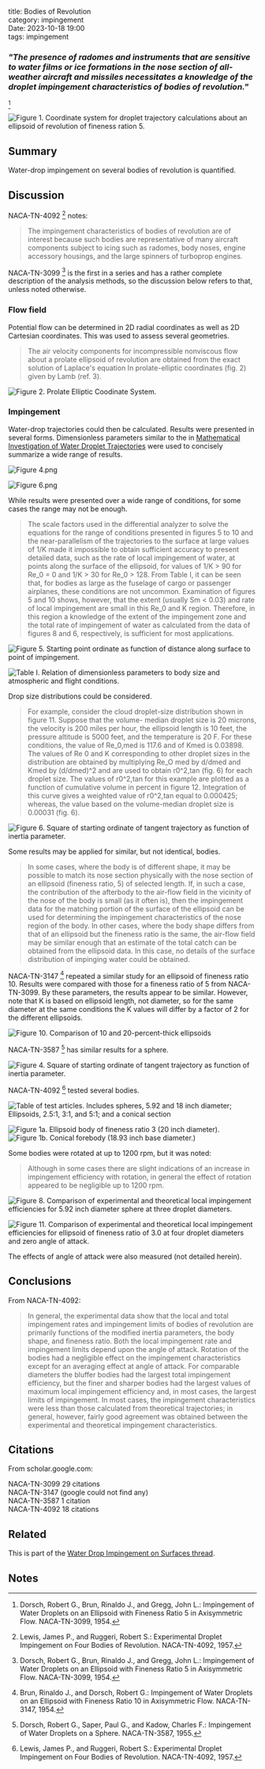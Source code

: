 title: Bodies of Revolution    
category: impingement  
Date: 2023-10-18 19:00  
tags: impingement  

### _"The presence of radomes and instruments that are sensitive to water films or ice formations in the nose section of all-weather aircraft and missiles necessitates a knowledge of the droplet impingement characteristics of bodies of revolution."_  
[^1]

![Figure 1. Coordinate system for droplet trajectory calculations about an ellipsoid of revolution of fineness ration 5.](/images%2FNACA-TN-3099%2FFigure%201.png)  

## Summary  

Water-drop impingement on several bodies of revolution is quantified.  

## Discussion  

NACA-TN-4092 [^4] notes:

>The impingement characteristics of bodies of revolution are of interest because such
bodies are representative of many aircraft components subject to icing
such as radomes, body noses, engine accessory housings, and the large
spinners of turboprop engines.

NACA-TN-3099 [^1] is the first in a series and has a rather complete description of the analysis methods, 
so the discussion below refers to that, unless noted otherwise. 

### Flow field  

Potential flow can be determined in 2D radial coordinates as well as 2D Cartesian coordinates. 
This was used to assess several geometries. 

>The air velocity components for incompressible nonviscous flow
about a prolate ellipsoid of revolution are obtained from the exact
solution of Laplace's equation In prolate-elliptic coordinates (fig. 2) 
given by Lamb (ref. 3).

![Figure 2. Prolate Elliptic Coodinate System.](/images%2FNACA-TN-3099%2FFigure%202.png)  

### Impingement  

Water-drop trajectories could then be calculated. 
Results were presented in several forms. 
Dimensionless parameters similar to the in 
[Mathematical Investigation of Water Droplet Trajectories]({filename}Mathematical%20Investigation%20of%20Water%20Droplet%20Trajectories.md) 
were used to concisely summarize a wide range of results. 

![Figure 4.png](/images%2FNACA-TN-3099%2FFigure%204.png)  

![Figure 6.png](/images%2FNACA-TN-3099%2FFigure%206.png)

While results were presented over a wide range of conditions, 
for some cases the range may not be enough.

>The scale factors used in the differential analyzer to solve the
equations for the range of conditions presented in figures 5 to 10 and
the near-parallelism of the trajectories to the surface at large values
of 1/K made it impossible to obtain sufficient accuracy to present
detailed data, such as the rate of local impingement of water, at points
along the surface of the ellipsoid, for values of 1/K > 90 for Re_0 = 0
and 1/K > 30 for Re_0 > 128. From Table I, it can be seen that, for
bodies as large as the fuselage of cargo or passenger airplanes, these
conditions are not uncommon. Examination of figures 5 and 10 shows,
however, that the extent (usually Sm < 0.03) and rate of local impingement 
are small in this Re_0 and K region. Therefore, in this region
a knowledge of the extent of the impingement zone and the total rate of
impingement of water as calculated from the data of figures 8 and 6,
respectively, is sufficient for most applications.

![Figure 5. Starting point ordinate as function of distance along surface to point of impingement.](/images%2FNACA-TN-3099%2FFigure%205.png)  

![Table I. Relation of dimensionless parameters to body size and atmospheric and flight conditions.](/images%2FNACA-TN-3099%2FTable%20I.png)  

Drop size distributions could be considered. 

>For example, consider the cloud
droplet-size distribution shown in figure 11. Suppose that the volume-
median droplet size is 20 microns, the velocity is 200 miles per hour,
the ellipsoid length is 10 feet, the pressure altitude is 5000 feet, and
the temperature is 20 F. For these conditions, the value of Re_0,med
is 117.6 and of Kmed is 0.03898. The values of Re 0 and K corresponding 
to other droplet sizes in the distribution are obtained by
multiplying Re_O med by d/dmed and Kmed by (d/dmed)^2 and are used
to obtain r0^2,tan (fig. 6) for each droplet size. The values of
r0^2,tan for this example are plotted as a function of cumulative volume
in percent in figure 12. Integration of this curve gives a weighted
value of r0^2,tan 
equal to 0.000425; whereas, the value based on the
volume-median droplet size is 0.00031 (fig. 6).  
 
![Figure 6. Square of starting ordinate of tangent trajectory as function of inertia parameter.](/images%2FNACA-TN-3099%2FFigure%206.png)  

Some results may be applied for similar, but not identical, bodies.

>In some
cases, where the body is of different shape, it may be possible to match
its nose section physically with the nose section of an ellipsoid (fineness 
ratio, 5) of selected length. If, in such a case, the contribution
of the afterbody to the air-flow field in the vicinity of the nose of
the body is small (as it often is), then the impingement data for the
matching portion of the surface of the ellipsoid can be used for determining 
the impingement characteristics of the nose region of the body.
In other cases, where the body shape differs from that of an ellipsoid
but the fineness ratio is the same, the air-flow field may be similar
enough that an estimate of the total catch can be obtained from the
ellipsoid data. In this case, no details of the surface distribution
of impinging water could be obtained.

NACA-TN-3147 [^2] repeated a similar study for an ellipsoid of fineness ratio 10. 
Results were compared with those for a fineness ratio of 5 from NACA-TN-3099. 
By these parameters, the results appear to be similar. 
However, note that K is based on ellipsoid length, not diameter, 
so for the same diameter at the same conditions the K values will differ by a factor of 2 
for the different ellipsoids. 

![Figure 10. Comparison of 10 and 20-percent-thick ellipsoids](/images%2FNACA-TN-3147%2FFigure%2010.png)  

NACA-TN-3587 [^3] has similar results for a sphere. 

![Figure 4. Square of starting ordinate of tangent trajectory  as function of inertia parameter.](/images%2FNACA-TN-3587%2FFigure%204.png)  

NACA-TN-4092 [^4] tested several bodies. 

![Table of test articles. Includes spheres, 5.92 and 18 inch diameter;
Ellipsoids, 2.5:1, 3:1, and 5:1; and a conical section](/images%2FNACA-TN-4092%2FTable%20of%20test%20articles.png)  

![Figure 1a. Ellipsoid body of fineness ratio 3 (20 inch diameter).](/images%2FNACA-TN-4092%2FFigure%201a.png)  
![Figure 1b. Conical forebody (18.93 inch base diameter.)](/images%2FNACA-TN-4092%2FFigure%201b.png)

Some bodies were rotated at up to 1200 rpm, but it was noted:  

>Although in some cases there are slight indications of an increase in impingement efficiency with rotation, 
in general the effect of rotation appeared to be negligible up to 1200 rpm.

![Figure 8. Comparison of experimental and theoretical local impingement efficiencies for 5.92 inch diameter sphere at three droplet diameters.](/images%2FNACA-TN-4092%2FFigure%208.png)  

![Figure 11. Comparison of experimental and theoretical local impingement efficiencies 
for ellipsoid of fineness ratio of 3.0 at four droplet diameters and zero angle of attack.](/images%2FNACA-TN-4092%2FFigure%2011.png)  

The effects of angle of attack were also measured (not detailed herein).  

## Conclusions

From NACA-TN-4092:

>In general, the experimental data show that the local and total
impingement rates and impingement limits of bodies of revolution are primarily 
functions of the modified inertia parameters, the body shape, and
fineness ratio. Both the local impingement rate and impingement limits
depend upon the angle of attack. Rotation of the bodies had a negligible
effect on the impingement characteristics except for an averaging effect
at angle of attack. For comparable diameters the bluffer bodies had the
largest total impingement efficiency, but the finer and sharper bodies
had the largest values of maximum local impingement efficiency and, in
most cases, the largest limits of impingement. In most cases, the impingement 
characteristics were less than those calculated from theoretical
trajectories; in general, however, fairly good agreement was obtained 
between the experimental and theoretical impingement characteristics.

## Citations  

From scholar.google.com:  

NACA-TN-3099 29 citations  
NACA-TN-3147 (google could not find any)  
NACA-TN-3587 1 citation  
NACA-TN-4092 18 citations  

## Related  

This is part of the [Water Drop Impingement on Surfaces thread]({filename}impingement.md).  

## Notes

[^1]: Dorsch, Robert G., Brun, Rinaldo J., and Gregg, John L.: Impingement of Water Droplets on an Ellipsoid with Fineness Ratio 5 in Axisymmetric Flow. NACA-TN-3099, 1954.  
[^2]: Brun, Rinaldo J., and Dorsch, Robert G.: Impingement of Water Droplets on an Ellipsoid with Fineness Ratio 10 in Axisymmetric Flow. NACA-TN-3147, 1954.  
[^3]: Dorsch, Robert G., Saper, Paul G., and Kadow, Charles F.: Impingement of Water Droplets on a Sphere. NACA-TN-3587, 1955.  
[^4]: Lewis, James P., and Ruggeri, Robert S.: Experimental Droplet Impingement on Four Bodies of Revolution. NACA-TN-4092, 1957.  
